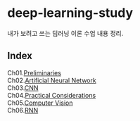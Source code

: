 # deep-learning-study

내가 보려고 쓰는 딥러닝 이론 수업 내용 정리.

## Index

Ch01.[Preliminaries](https://github.com/hei-jung/deep-learning-study/blob/main/ch-01-preliminaries.md)<br>
Ch02.[Artificial Neural Network](https://github.com/hei-jung/deep-learning-study/blob/main/ch-02-artificial-neural-network.md)<br>
Ch03.[CNN](https://github.com/hei-jung/deep-learning-study/blob/main/ch-03-cnn.md)<br>
Ch04.[Practical Considerations](https://github.com/hei-jung/deep-learning-study/blob/main/ch-04-practical-considerations.md)<br>
Ch05.[Computer Vision](https://github.com/hei-jung/deep-learning-study/blob/main/ch-05-computer-vision.md)<br>
Ch06.[RNN](https://github.com/hei-jung/deep-learning-study/blob/main/ch-06-rnn.md)
